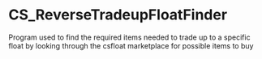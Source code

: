 # CS_ReverseTradeupFloatFinder
Program used to find the required items needed to trade up to a specific float by looking through the csfloat marketplace for possible items to buy
